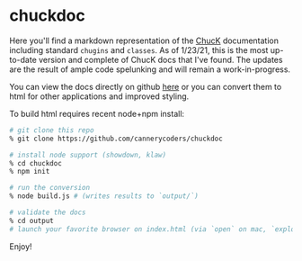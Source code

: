 # chuckdoc

Here you'll find a markdown representation of the [ChucK](https://chuck.cs.princeton.edu)
documentation including standard `chugins` and `classes`.  As of 1/23/21, this is the most up-to-date 
version  and complete of ChucK docs that I've found. The updates are the result of ample code spelunking
and will remain a work-in-progress.

You can view the docs directly on github [here](src/index.md) or you can convert them to html for 
other applications and improved styling.

To build html requires recent node+npm install:

```sh
# git clone this repo
% git clone https://github.com/cannerycoders/chuckdoc

# install node support (showdown, klaw)
% cd chuckdoc 
% npm init

# run the conversion
% node build.js # (writes results to `output/`)

# validate the docs
% cd output
# launch your favorite browser on index.html (via `open` on mac, `explorer on windows`)
```

Enjoy!
